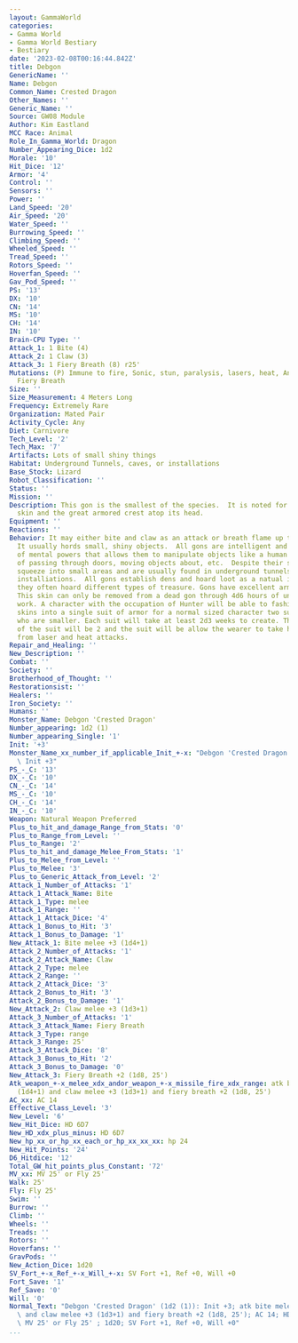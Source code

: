 ```yaml
---
layout: GammaWorld
categories:
- Gamma World
- Gamma World Bestiary
- Bestiary
date: '2023-02-08T00:16:44.842Z'
title: Debgon
GenericName: ''
Name: Debgon
Common_Name: Crested Dragon
Other_Names: ''
Generic_Name: ''
Source: GW08 Module
Author: Kim Eastland
MCC Race: Animal
Role_In_Gamma_World: Dragon
Number_Appearing_Dice: 1d2
Morale: '10'
Hit_Dice: '12'
Armor: '4'
Control: ''
Sensors: ''
Power: ''
Land_Speed: '20'
Air_Speed: '20'
Water_Speed: ''
Burrowing_Speed: ''
Climbing_Speed: ''
Wheeled_Speed: ''
Tread_Speed: ''
Rotors_Speed: ''
Hoverfan_Speed: ''
Gav_Pod_Speed: ''
PS: '13'
DX: '10'
CN: '14'
MS: '10'
CH: '14'
IN: '10'
Brain-CPU Type: ''
Attack_1: 1 Bite (4)
Attack_2: 1 Claw (3)
Attack_3: 1 Fiery Breath (8) r25'
Mutations: (P) Immune to fire, Sonic, stun, paralysis, lasers, heat, Anti-Life Leech,
  Fiery Breath
Size: ''
Size_Measurement: 4 Meters Long
Frequency: Extremely Rare
Organization: Mated Pair
Activity_Cycle: Any
Diet: Carnivore
Tech_Level: '2'
Tech_Max: '7'
Artifacts: Lots of small shiny things
Habitat: Underground Tunnels, caves, or installations
Base_Stock: Lizard
Robot_Classification: ''
Status: ''
Mission: ''
Description: This gon is the smallest of the species.  It is noted for its red speckled
  skin and the great armored crest atop its head.
Equipment: ''
Reactions: ''
Behavior: It may either bite and claw as an attack or breath flame up to 25 feet.
  It usually hords small, shiny objects.  All gons are intelligent and have some form
  of mental powers that allows them to manipulate objects like a human for the purpose
  of passing through doors, moving objects about, etc.  Despite their size they can
  squeeze into small areas and are usually found in underground tunnels, caves, or
  installiations.  All gons establish dens and hoard loot as a natual instinct, though
  they often hoard different types of treasure. Gons have excellent armor-like skin.
  This skin can only be removed from a dead gon through 4d6 hours of uninterupted
  work. A character with the occupation of Hunter will be able to fashion one of these
  skins into a single suit of armor for a normal sized character two suits for characters
  who are smaller. Each suit will take at least 2d3 weeks to create. The armor class
  of the suit will be 2 and the suit will be allow the wearer to take half damage
  from laser and heat attacks.
Repair_and_Healing: ''
New_Description: ''
Combat: ''
Society: ''
Brotherhood_of_Thought: ''
Restorationsist: ''
Healers: ''
Iron_Society: ''
Humans: ''
Monster_Name: Debgon 'Crested Dragon'
Number_appearing: 1d2 (1)
Number_appearing_Single: '1'
Init: '+3'
Monster_Name_xx_number_if_applicable_Init_+-x: "Debgon 'Crested Dragon' (1d2 (1)):\
  \ Init +3"
PS_-_C: '13'
DX_-_C: '10'
CN_-_C: '14'
MS_-_C: '10'
CH_-_C: '14'
IN_-_C: '10'
Weapon: Natural Weapon Preferred
Plus_to_hit_and_damage_Range_from_Stats: '0'
Plus_to_Range_from_Level: ''
Plus_to_Range: '2'
Plus_to_hit_and_damage_Melee_From_Stats: '1'
Plus_to_Melee_from_Level: ''
Plus_to_Melee: '3'
Plus_to_Generic_Attack_from_Level: '2'
Attack_1_Number_of_Attacks: '1'
Attack_1_Attack_Name: Bite
Attack_1_Type: melee
Attack_1_Range: ''
Attack_1_Attack_Dice: '4'
Attack_1_Bonus_to_Hit: '3'
Attack_1_Bonus_to_Damage: '1'
New_Attack_1: Bite melee +3 (1d4+1)
Attack_2_Number_of_Attacks: '1'
Attack_2_Attack_Name: Claw
Attack_2_Type: melee
Attack_2_Range: ''
Attack_2_Attack_Dice: '3'
Attack_2_Bonus_to_Hit: '3'
Attack_2_Bonus_to_Damage: '1'
New_Attack_2: Claw melee +3 (1d3+1)
Attack_3_Number_of_Attacks: '1'
Attack_3_Attack_Name: Fiery Breath
Attack_3_Type: range
Attack_3_Range: 25'
Attack_3_Attack_Dice: '8'
Attack_3_Bonus_to_Hit: '2'
Attack_3_Bonus_to_Damage: '0'
New_Attack_3: Fiery Breath +2 (1d8, 25')
Atk_weapon_+-x_melee_xdx_andor_weapon_+-x_missile_fire_xdx_range: atk bite melee +3
  (1d4+1) and claw melee +3 (1d3+1) and fiery breath +2 (1d8, 25')
AC_xx: AC 14
Effective_Class_Level: '3'
New_Level: '6'
New_Hit_Dice: HD 6D7
New_HD_xdx_plus_minus: HD 6D7
New_hp_xx_or_hp_xx_each_or_hp_xx_xx_xx: hp 24
New_Hit_Points: '24'
D6_Hitdice: '12'
Total_GW_hit_points_plus_Constant: '72'
MV_xx: MV 25' or Fly 25'
Walk: 25'
Fly: Fly 25'
Swim: ''
Burrow: ''
Climb: ''
Wheels: ''
Treads: ''
Rotors: ''
Hoverfans: ''
GravPods: ''
New_Action_Dice: 1d20
SV_Fort_+-x_Ref_+-x_Will_+-x: SV Fort +1, Ref +0, Will +0
Fort_Save: '1'
Ref_Save: '0'
Will: '0'
Normal_Text: "Debgon 'Crested Dragon' (1d2 (1)): Init +3; atk bite melee +3 (1d4+1)\
  \ and claw melee +3 (1d3+1) and fiery breath +2 (1d8, 25'); AC 14; HD 6D7 hp 24;\
  \ MV 25' or Fly 25' ; 1d20; SV Fort +1, Ref +0, Will +0"
...
```


